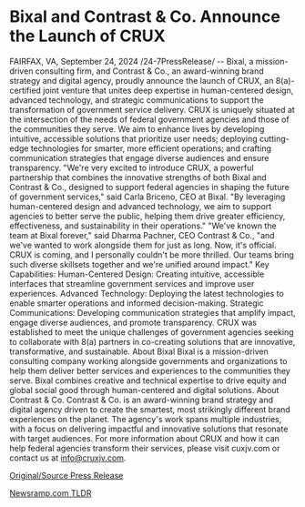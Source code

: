 # Bixal and Contrast & Co. Announce the Launch of CRUX

FAIRFAX, VA, September 24, 2024 /24-7PressRelease/ -- Bixal, a mission-driven consulting firm, and Contrast & Co., an award-winning brand strategy and digital agency, proudly announce the launch of CRUX, an 8(a)-certified joint venture that unites deep expertise in human-centered design, advanced technology, and strategic communications to support the transformation of government service delivery.   CRUX is uniquely situated at the intersection of the needs of federal government agencies and those of the communities they serve. We aim to enhance lives by developing intuitive, accessible solutions that prioritize user needs; deploying cutting-edge technologies for smarter, more efficient operations; and crafting communication strategies that engage diverse audiences and ensure transparency.   "We're very excited to introduce CRUX, a powerful partnership that combines the innovative strengths of both Bixal and Contrast & Co., designed to support federal agencies in shaping the future of government services," said Carla Briceno, CEO at Bixal. "By leveraging human-centered design and advanced technology, we aim to support agencies to better serve the public, helping them drive greater efficiency, effectiveness, and sustainability in their operations."   "We've known the team at Bixal forever," said Dharma Pachner, CEO Contrast & Co., "and we've wanted to work alongside them for just as long. Now, it's official. CRUX is coming, and I personally couldn't be more thrilled. Our teams bring such diverse skillsets together and we're unified around impact."   Key Capabilities:  Human-Centered Design: Creating intuitive, accessible interfaces that streamline government services and improve user experiences.  Advanced Technology: Deploying the latest technologies to enable smarter operations and informed decision-making.  Strategic Communications: Developing communication strategies that amplify impact, engage diverse audiences, and promote transparency.   CRUX was established to meet the unique challenges of government agencies seeking to collaborate with 8(a) partners in co-creating solutions that are innovative, transformative, and sustainable.  About Bixal Bixal is a mission-driven consulting company working alongside governments and organizations to help them deliver better services and experiences to the communities they serve. Bixal combines creative and technical expertise to drive equity and global social good through human-centered and digital solutions.   About Contrast & Co.  Contrast & Co. is an award-winning brand strategy and digital agency driven to create the smartest, most strikingly different brand experiences on the planet. The agency's work spans multiple industries, with a focus on delivering impactful and innovative solutions that resonate with target audiences.   For more information about CRUX and how it can help federal agencies transform their services, please visit cuxjv.com or contact us at info@cruxjv.com. 

[Original/Source Press Release](https://www.24-7pressrelease.com/press-release/514587/bixal-and-contrast-co-announce-the-launch-of-crux) 

[Newsramp.com TLDR](https://newsramp.com/None) 